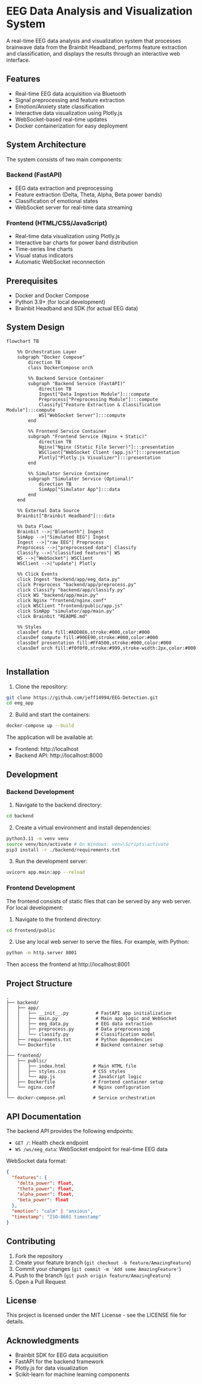 # EEG Data Analysis and Visualization System

A real-time EEG data analysis and visualization system that processes brainwave data from the Brainbit Headband, performs feature extraction and classification, and displays the results through an interactive web interface.

## Features

- Real-time EEG data acquisition via Bluetooth
- Signal preprocessing and feature extraction
- Emotion/Anxiety state classification
- Interactive data visualization using Plotly.js
- WebSocket-based real-time updates
- Docker containerization for easy deployment

## System Architecture

The system consists of two main components:

### Backend (FastAPI)
- EEG data extraction and preprocessing
- Feature extraction (Delta, Theta, Alpha, Beta power bands)
- Classification of emotional states
- WebSocket server for real-time data streaming

### Frontend (HTML/CSS/JavaScript)
- Real-time data visualization using Plotly.js
- Interactive bar charts for power band distribution
- Time-series line charts
- Visual status indicators
- Automatic WebSocket reconnection

## Prerequisites

- Docker and Docker Compose
- Python 3.9+ (for local development)
- Brainbit Headband and SDK (for actual EEG data)

## System Design

```mermaid
flowchart TB

    %% Orchestration Layer
    subgraph "Docker Compose"
        direction TB
        class DockerCompose orch

        %% Backend Service Container
        subgraph "Backend Service (FastAPI)"
            direction TB
            Ingest["Data Ingestion Module"]:::compute
            Preprocess["Preprocessing Module"]:::compute
            Classify["Feature Extraction & Classification Module"]:::compute
            WS["WebSocket Server"]:::compute
        end

        %% Frontend Service Container
        subgraph "Frontend Service (Nginx + Static)"
            direction TB
            Nginx["Nginx (Static File Server)"]:::presentation
            WSClient["WebSocket Client (app.js)"]:::presentation
            Plotly["Plotly.js Visualizer"]:::presentation
        end

        %% Simulator Service Container
        subgraph "Simulator Service (Optional)"
            direction TB
            SimApp["Simulator App"]:::data
        end
    end

    %% External Data Source
    Brainbit["Brainbit Headband"]:::data

    %% Data Flows
    Brainbit -->|"Bluetooth"| Ingest
    SimApp -->|"Simulated EEG"| Ingest
    Ingest -->|"raw EEG"| Preprocess
    Preprocess -->|"preprocessed data"| Classify
    Classify -->|"classified features"| WS
    WS -->|"WebSocket"| WSClient
    WSClient -->|"update"| Plotly

    %% Click Events
    click Ingest "backend/app/eeg_data.py"
    click Preprocess "backend/app/preprocess.py"
    click Classify "backend/app/classify.py"
    click WS "backend/app/main.py"
    click Nginx "frontend/nginx.conf"
    click WSClient "frontend/public/app.js"
    click SimApp "simulator/app/main.py"
    click Brainbit "README.md"

    %% Styles
    classDef data fill:#ADD8E6,stroke:#000,color:#000
    classDef compute fill:#90EE90,stroke:#000,color:#000
    classDef presentation fill:#FFA500,stroke:#000,color:#000
    classDef orch fill:#f0f0f0,stroke:#999,stroke-width:2px,color:#000


```

## Installation

1. Clone the repository:
```bash
git clone https://github.com/jeff14994/EEG-Detection.git
cd eeg_app
```

2. Build and start the containers:
```bash
docker-compose up --build
```

The application will be available at:
- Frontend: http://localhost
- Backend API: http://localhost:8000

## Development

### Backend Development

1. Navigate to the backend directory:
```bash
cd backend
```

2. Create a virtual environment and install dependencies:
```bash
python3.11 -m venv venv 
source venv/bin/activate # On Windows: venv\Scripts\activate 
pip3 install -r ./backend/requirements.txt
```

3. Run the development server:
```bash
uvicorn app.main:app --reload
```

### Frontend Development

The frontend consists of static files that can be served by any web server. For local development:

1. Navigate to the frontend directory:
```bash
cd frontend/public
```

2. Use any local web server to serve the files. For example, with Python:
```bash
python -m http.server 8001
```

Then access the frontend at http://localhost:8001

## Project Structure

```
.
├── backend/
│   ├── app/
│   │   ├── __init__.py          # FastAPI app initialization
│   │   ├── main.py              # Main app logic and WebSocket
│   │   ├── eeg_data.py          # EEG data extraction
│   │   ├── preprocess.py        # Data preprocessing
│   │   └── classify.py          # Classification model
│   ├── requirements.txt         # Python dependencies
│   └── Dockerfile               # Backend container setup
│
├── frontend/
│   ├── public/
│   │   ├── index.html          # Main HTML file
│   │   ├── styles.css          # CSS styles
│   │   └── app.js              # JavaScript logic
│   ├── Dockerfile              # Frontend container setup
│   └── nginx.conf              # Nginx configuration
│
└── docker-compose.yml          # Service orchestration
```

## API Documentation

The backend API provides the following endpoints:

- `GET /`: Health check endpoint
- `WS /ws/eeg_data`: WebSocket endpoint for real-time EEG data

WebSocket data format:
```json
{
  "features": {
    "delta_power": float,
    "theta_power": float,
    "alpha_power": float,
    "beta_power": float
  },
  "emotion": "calm" | "anxious",
  "timestamp": "ISO-8601 timestamp"
}
```

## Contributing

1. Fork the repository
2. Create your feature branch (`git checkout -b feature/AmazingFeature`)
3. Commit your changes (`git commit -m 'Add some AmazingFeature'`)
4. Push to the branch (`git push origin feature/AmazingFeature`)
5. Open a Pull Request

## License

This project is licensed under the MIT License - see the LICENSE file for details.

## Acknowledgments

- Brainbit SDK for EEG data acquisition
- FastAPI for the backend framework
- Plotly.js for data visualization
- Scikit-learn for machine learning components 